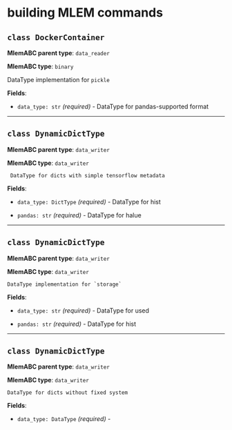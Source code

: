 # building MLEM commands

## `class DockerContainer`

**MlemABC parent type**: `data_reader`

**MlemABC type**: `binary`

DataType implementation for `pickle`

**Fields**:

- `data_type: str` _(required)_ - DataType for pandas-supported format

---

## `class DynamicDictType`

**MlemABC parent type**: `data_writer`

**MlemABC type**: `data_writer`

     DataType for dicts with simple tensorflow metadata

**Fields**:

- `data_type: DictType` _(required)_ - DataType for hist

- `pandas: str` _(required)_ - DataType for halue

---

## `class DynamicDictType`

**MlemABC parent type**: `data_writer`

**MlemABC type**: `data_writer`

    DataType implementation for `storage`

**Fields**:

- `data_type: str` _(required)_ - DataType for used

- `pandas: str` _(required)_ - DataType for hist

---

## `class DynamicDictType`

**MlemABC parent type**: `data_writer`

**MlemABC type**: `data_writer`

    DataType for dicts without fixed system

**Fields**:

- `data_type: DataType` _(required)_ -
